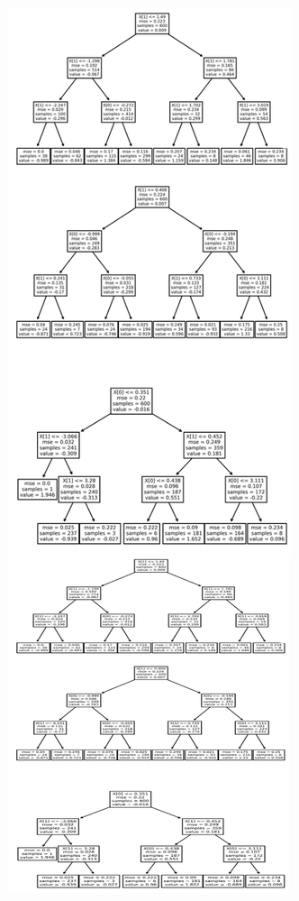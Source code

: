 

![![Tree](https://github.com/samanemami/C_GB-EX/blob/main/docs/Mart.jpg)](https://github.com/samanemami/C_GB-EX/blob/main/docs/Mart.jpg)
<img src="https://github.com/samanemami/C_GB-EX/blob/main/docs/Mart.jpg" alt="MART Tree" width="500" height="600">
